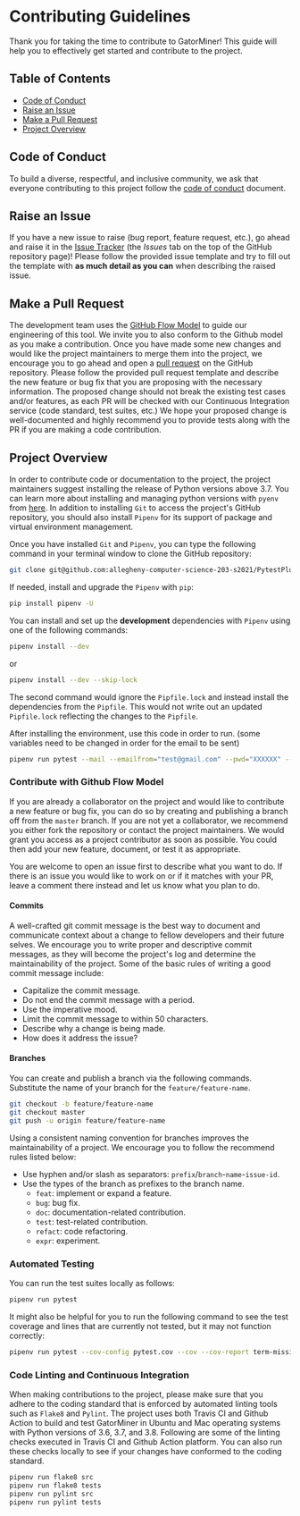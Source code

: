 
# Contributing Guidelines

Thank you for taking the time to contribute to GatorMiner! This guide will help you to effectively get started and contribute to the project.

## Table of Contents

  - [Code of Conduct](#code-of-conduct)
  - [Raise an Issue](#raise-an-issue)
  - [Make a Pull Request](#make-a-pull-request)
  - [Project Overview](#project-overview)

## Code of Conduct

To build a diverse, respectful, and inclusive community, we ask that everyone
contributing to this project follow the [code of conduct](https://github.com/allegheny-computer-science-203-s2021/PytestPlugin-Team7/blob/main/CODE_OF_CONDUCT.md) document.

## Raise an Issue

If you have a new issue to raise (bug report, feature request, etc.), go ahead
and raise it in the [Issue Tracker](https://github.com/allegheny-computer-science-203-s2021/PytestPlugin-Team7/issues)
(the *Issues* tab on the top of the GitHub repository page)! Please follow the
provided issue template and try to fill out the template with
**as much detail as you can** when describing the raised issue.

## Make a Pull Request

The development team uses the [GitHub Flow Model](https://guides.github.com/introduction/flow/)
to guide our engineering of this tool. We invite you to also conform to the
Github model as you make a contribution. Once you have made some new changes and
would like the project maintainers to merge them into the project, we encourage
you to go ahead and open a [pull request](https://github.com/allegheny-computer-science-203-s2021/PytestPlugin-Team7/pulls)
on the GitHub repository. Please follow the provided pull request template and
describe the new feature or bug fix that you are proposing with the necessary
information. The proposed change should not break the existing test cases and/or
features, as each PR will be checked with our Continuous Integration service
(code standard, test suites, etc.) We hope your proposed change is well-documented
and highly recommend you to provide tests along with the PR if you are making a
code contribution.

## Project Overview

In order to contribute code or documentation to the project, the project
maintainers suggest installing the release of Python versions above 3.7. You can
learn more about installing and managing python versions with `pyenv` from
[here](https://realpython.com/intro-to-pyenv/). In addition to installing `Git` to
access the project's GitHub repository, you should also install `Pipenv` for its
support of package and virtual environment management.

Once you have installed `Git` and `Pipenv`, you can type the following command
in your terminal window to clone the GitHub repository:

```sh
git clone git@github.com:allegheny-computer-science-203-s2021/PytestPlugin-Team7.git
```

If needed, install and upgrade the `Pipenv` with `pip`:

```sh
pip install pipenv -U
```

You can install and set up the **development** dependencies with `Pipenv` using
one of the following commands:

```sh
pipenv install --dev
```

or

```sh
pipenv install --dev --skip-lock
```

The second command would ignore the `Pipfile.lock` and instead install the
dependencies from the `Pipfile`. This would not write out an updated
`Pipfile.lock` reflecting the changes to the `Pipfile`.

After installing the environment, use this code in order to run. (some variables need to be changed in order for the email to be sent)

```sh
pipenv run pytest --mail --emailfrom="test@gmail.com" --pwd="XXXXXX" --emailto="test1@gmail.com"
```

### Contribute with Github Flow Model

If you are already a collaborator on the project and would like to contribute a
new feature or bug fix, you can do so by creating and publishing a branch off
from the `master` branch. If you are not yet a collaborator, we recommend you
either fork the repository or contact the project maintainers. We would grant you
access as a project contributor as soon as possible. You could then add your
new feature, document, or test it as appropriate.

You are welcome to open an issue first to describe what you want to do. If there
is an issue you would like to work on or if it matches with your PR, leave a
comment there instead and let us know what you plan to do.

#### Commits

A well-crafted git commit message is the best way to document and communicate
context about a change to fellow developers and their future selves. We encourage
you to write proper and descriptive commit messages, as they will become the
project's log and determine the maintainability of the project. Some of the
basic rules of writing a good commit message include:

- Capitalize the commit message.
- Do not end the commit message with a period.
- Use the imperative mood.
- Limit the commit message to within 50 characters.
- Describe why a change is being made.
- How does it address the issue?

#### Branches

You can create and publish a branch via the following commands. Substitute the
name of your branch for the `feature/feature-name`.

```bash
git checkout -b feature/feature-name
git checkout master
git push -u origin feature/feature-name
```

Using a consistent naming convention for branches improves the maintainability
of a project. We encourage you to follow the recommend rules listed below:

- Use hyphen and/or slash as separators: `prefix`/`branch`-`name`-`issue-id`.
- Use the types of the branch as prefixes to the branch name.
  - `feat`: implement or expand a feature.
  - `bug`: bug fix.
  - `doc`: documentation-related contribution.
  - `test`: test-related contribution.
  - `refact`: code refactoring.
  - `expr`: experiment.

### Automated Testing

You can run the test suites locally as follows:

```sh
pipenv run pytest
```

It might also be helpful for you to run the following command to see the test
coverage and lines that are currently not tested, but it may not function correctly:

```sh
pipenv run pytest --cov-config pytest.cov --cov --cov-report term-missing
```

### Code Linting and Continuous Integration

When making contributions to the project, please make sure that you adhere to the
coding standard that is enforced by automated linting tools such as
`Flake8` and `Pylint`. The project uses both Travis CI and Github Action to
build and test GatorMiner in Ubuntu and Mac operating systems with Python
versions of 3.6, 3.7, and 3.8. Following are some of the linting checks executed
in Travis CI and Github Action platform. You can also run these checks locally
to see if your changes have conformed to the coding standard.

```sh
pipenv run flake8 src
pipenv run flake8 tests
pipenv run pylint src
pipenv run pylint tests
```
